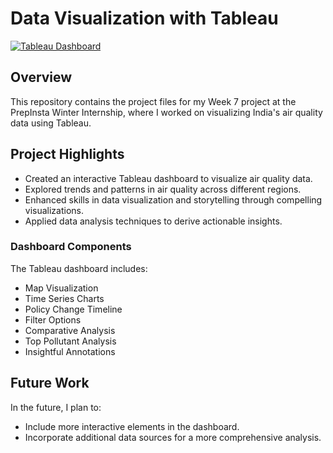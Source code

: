 # Data Visualization with Tableau

[![Tableau Dashboard](Dashboard.png)](https://public.tableau.com/views/Airqualityindex_17069821694650/Dashboard1?:language=en-GB&:sid=&:display_count=n&:origin=viz_share_link)

## Overview
This repository contains the project files for my Week 7 project at the PrepInsta Winter Internship, where I worked on visualizing India's air quality data using Tableau.

## Project Highlights
- Created an interactive Tableau dashboard to visualize air quality data.
- Explored trends and patterns in air quality across different regions.
- Enhanced skills in data visualization and storytelling through compelling visualizations.
- Applied data analysis techniques to derive actionable insights.


### Dashboard Components
The Tableau dashboard includes:
- Map Visualization
- Time Series Charts
- Policy Change Timeline
- Filter Options
- Comparative Analysis
- Top Pollutant Analysis
- Insightful Annotations

## Future Work
In the future, I plan to:
- Include more interactive elements in the dashboard.
- Incorporate additional data sources for a more comprehensive analysis.

